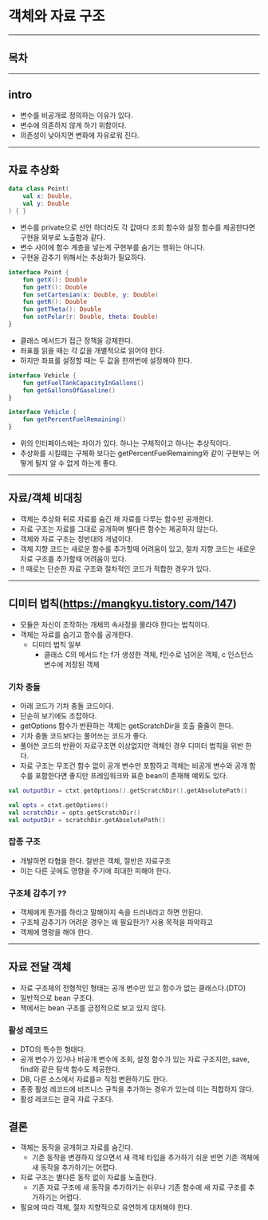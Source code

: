 # 객체와 자료 구조

---
## 목차


---
## intro
* 변수를 비공개로 정의하는 이유가 있다.
* 변수에 의존하지 않게 하기 위함이다.
* 의존성이 낮아지면 변화에 자유로워 진다.

---
## 자료 추상화
```kotlin
data class Point(
    val x: Double,
    val y: Double
) { }
```
* 변수를 private으로 선언 하더라도 각 값마다 조회 함수와 설정 함수를 제공한다면 구현을 외부로 노출함과 같다.
* 변수 사이에 함수 계층을 넣는게 구현부를 숨기는 행위는 아니다.
* 구현을 감추기 위해서는 추상화가 필요하다.
```kotlin
interface Point {
    fun getX(): Double
    fun getY(): Double
    fun setCartesian(x: Double, y: Double)
    fun getR(): Double
    fun getTheta(): Double
    fun setPolar(r: Double, theta: Double)
}
```
* 클래스 메서드가 접근 정책을 강제한다.
* 좌표를 읽을 때는 각 값을 개별적으로 읽어야 한다.
* 하지만 좌표를 설정할 때는 두 값을 한꺼번에 설정해야 한다.
```kotlin
interface Vehicle {
    fun getFuelTankCapacityInGallons()
    fun getGallonsOfGasoline()
}

interface Vehicle {
    fun getPercentFuelRemaining()
}
```
* 위의 인터페이스에는 차이가 있다. 하나는 구체적이고 하나는 추상적이다.
* 추상화를 시킬떄는 구체화 보다는 getPercentFuelRemaining와 같이 구현부는 어떻게 될지 알 수 없게 하는게 좋다.

---
## 자료/객체 비대칭
* 객체는 추상화 뒤로 자료를 숨긴 채 자료를 다루는 함수만 공개한다.
* 자료 구조는 자료를 그대로 공개하며 별다른 함수는 제공하지 않는다.
* 객체와 자료 구조는 정반대의 개념이다.
* 객체 지향 코드는 새로운 함수를 추가할때 어려움이 있고, 절차 지향 코드는 새로운 자료 구조를 추가할때 어려움이 있다.
* !! 때로는 단순한 자료 구조와 절차적인 코드가 적합한 경우가 있다.

---
## 디미터 법칙(https://mangkyu.tistory.com/147)
* 모듈은 자신이 조작하는 개체의 속사정을 몰라야 한다는 법칙이다.
* 객체는 자료를 숨기고 함수를 공개한다.
  * 디미터 법칙 일부
    * 클래스 C의 메서드 f는 f가 생성한 객체, f인수로 넘어온 객체, c 인스턴스 변수에 저장된 객체
### 기차 충돌
  * 아래 코드가 기차 충돌 코드이다.
  * 단순히 보기에도 조잡하다.
  * getOptions 함수가 반환하는 객체는 getScratchDir을 호출 줄줄이 한다.
  * 기차 충돌 코드보다는 풀어쓰는 코드가 좋다.
  * 풀어쓴 코드의 반환이 자료구조면 이상없지만 객체인 경우 디미터 법칙을 위반 한다.
  * 자료 구조는 무조건 함수 없이 공개 변수만 포함하고 객체는 비공개 변수와 공개 함수를 포함한다면 좋지만 프레임워크와 표준 bean이 존재해 예외도 있다.  
```kotlin
val outputDir = ctxt.getOptions().getScratchDir().getAbsolutePath()
```
```kotlin
val opts = ctxt.getOptions()
val scratchDir = opts.getScratchDir()
val outputDir = scratchDir.getAbsolutePath()
```

### 잡종 구조
* 개발하면 타협을 한다. 절반은 객체, 절반은 자료구조
* 이는 다른 곳에도 영향을 주기에 최대한 피해야 한다.

### 구조체 감추기 ?? 
* 객체에게 뭔가를 하라고 말해야지 속을 드러내라고 하면 안된다.
* 구조체 감추기가 어려운 경우는 왜 필요한가? 사용 목적을 파악하고
* 객체에 명령을 해야 한다.

---
## 자료 전달 객체
* 자료 구조체의 전형적인 형태는 공개 변수만 있고 함수가 없는 클래스다.(DTO)
* 일반적으로 bean 구조다.
* 책에서는 bean 구조를 긍정적으로 보고 있지 않다.

### 활성 레코드
* DTO의 특수한 형태다.
* 공개 변수가 있거나 비공개 변수에 조회, 설정 함수가 있는 자료 구조지만, save, find와 같은 탐색 함수도 제공한다.
* DB, 다른 소스에서 자료를ㄹ 직접 변환하기도 한다.
* 종종 활성 레코드에 비즈니스 규칙을 추가하는 경우가 있는데 이는 적합하지 않다.
* 활성 레코드는 결국 자료 구조다.

## 결론
* 객체는 동작을 공개하고 자료를 숨긴다.
  * 기존 동작을 변경하지 않으면서 새 객체 타입을 추가하기 쉬운 반면 기존 객체에 새 동작을 추가하기는 어렵다.
* 자료 구조는 별다른 동작 없이 자료를 노출한다.
  * 기존 자료 구조에 새 동작을 추가하기는 쉬우나 기존 함수에 새 자료 구조를 추가하기는 어렵다.
* 필요에 따라 객체, 절차 지향적으로 유연하게 대처해야 한다.
